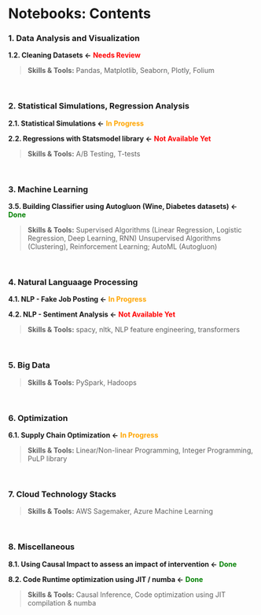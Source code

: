 # Notebooks: Contents

### 1. Data Analysis and Visualization

**1.2. Cleaning Datasets &larr;**    <span style='color:red'>**Needs Review**</span>
    
> **Skills & Tools:** Pandas, Matplotlib, Seaborn, Plotly, Folium

<br>

### 2. Statistical Simulations, Regression Analysis

**2.1. Statistical Simulations &larr;**    <span style='color:orange'>**In Progress**</span>

**2.2. Regressions with Statsmodel library &larr;**    <span style='color:red'>**Not Available Yet**</span>

> **Skills & Tools:** A/B Testing, T-tests

<br>

### 3. Machine Learning

**3.5. Building Classifier using Autogluon (Wine, Diabetes datasets) &larr;**    <span style='color:green'>**Done**</span>


> **Skills & Tools:** Supervised Algorithms (Linear Regression, Logistic Regression, Deep Learning, RNN) Unsupervised Algorithms (Clustering), Reinforcement Learning; AutoML (Autogluon)

<br>

### 4. Natural Languaage Processing


**4.1. NLP - Fake Job Posting &larr;**    <span style='color:orange'>**In Progress**</span>

**4.2. NLP - Sentiment Analysis &larr;**    <span style='color:red'>**Not Available Yet**</span>


> **Skills & Tools:** spacy, nltk, NLP feature engineering, transformers

<br>

### 5. Big Data

> **Skills & Tools:** PySpark, Hadoops

<br>

### 6. Optimization

**6.1. Supply Chain Optimization &larr;**    <span style='color:orange'>**In Progress**</span>

> **Skills & Tools:** Linear/Non-linear Programming, Integer Programming, PuLP library

<br>

### 7. Cloud Technology Stacks

> **Skills & Tools:** AWS Sagemaker, Azure Machine Learning

<br>

### 8. Miscellaneous

**8.1. Using Causal Impact to assess an impact of intervention &larr;**    <span style='color:green'>**Done**</span>

**8.2. Code Runtime optimization using JIT / numba &larr;**    <span style='color:green'>**Done**</span>

> **Skills & Tools:** Causal Inference, Code optimization using JIT compilation & numba
